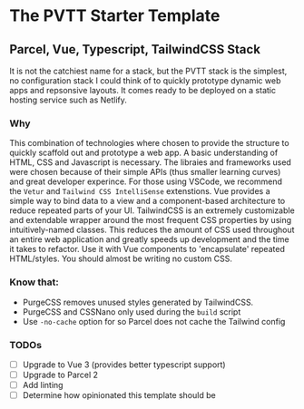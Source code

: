 # The PVTT Starter Template
## Parcel, Vue, Typescript, TailwindCSS Stack

It is not the catchiest name for a stack, but the PVTT stack is the simplest, no configuration stack I could think of to quickly prototype dynamic web apps and repsonsive layouts. It comes ready to be deployed on a static hosting service such as Netlify. 

### Why
This combination of technologies where chosen to provide the structure to quickly scaffold out and prototype a web app. A basic understanding of HTML, CSS and Javascript is necessary. The libraies and frameworks used were chosen because of their simple APIs (thus smaller learning curves) and great developer experince. For those using VSCode, we recommend the `Vetur` and `Tailwind CSS IntelliSense` extenstions. Vue provides a simple way to bind data to a view and a component-based architecture to reduce repeated parts of your UI. TailwindCSS is an extremely customizable and extendable wrapper around the most frequent CSS properties by using intuitively-named classes. This reduces the amount of CSS used throughout an entire web application and greatly speeds up development and the time it takes to refactor. Use it with Vue components to 'encapsulate' repeated HTML/styles. You should almost be writing no custom CSS. 

### Know that:
- PurgeCSS removes unused styles generated by TailwindCSS.
- PurgeCSS and CSSNano only used during the `build` script
- Use `-no-cache` option for so Parcel does not cache the Tailwind config

### TODOs
- [ ] Upgrade to Vue 3 (provides better typescript support)
- [ ] Upgrade to Parcel 2
- [ ] Add linting
- [ ] Determine how opinionated this template should be 
